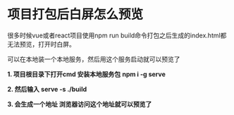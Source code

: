 # 项目打包后白屏怎么预览

很多时候vue或者react项目使用npm run build命令打包之后生成的index.html都无法预览，打开时白屏。

可以在本地装一个本地服务，然后用这个服务启动就可以预览了

**1. 项目根目录下打开cmd 安装本地服务包**  **npm i -g serve**

**2. 然后输入** **serve  -s  ./build**

**3. 会生成一个地址 浏览器访问这个地址就可以预览了** 

